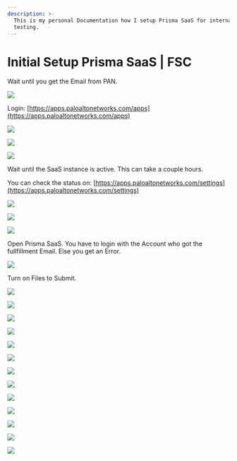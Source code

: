 ```yaml
---
description: >-
  This is my personal Documentation how I setup Prisma SaaS for internal
  testing.
---
```


# Initial Setup Prisma SaaS \| FSC

Wait until you get the Email from PAN.

![](../.gitbook/assets/screenshot-2020-02-06-at-14.47.01.png)

Login: [https://apps.paloaltonetworks.com/apps](https://apps.paloaltonetworks.com/apps)

![](../.gitbook/assets/screenshot-2020-02-06-at-14.47.56.png)

![](../.gitbook/assets/screenshot-2020-02-06-at-14.48.31.png)

![](../.gitbook/assets/screenshot-2020-02-06-at-14.50.08.png)

Wait until the SaaS instance is active. This can take a couple hours.

You can check the status on: [https://apps.paloaltonetworks.com/settings](https://apps.paloaltonetworks.com/settings)

![](../.gitbook/assets/screenshot-2020-02-06-at-14.52.49.png)

![](../.gitbook/assets/screenshot-2020-02-06-at-15.01.51.png)

![](../.gitbook/assets/screenshot-2020-02-20-at-10.06.05.png)

Open Prisma SaaS. You have to login with the Account who got the fullfillment Email. Else you get an Error.

![](../.gitbook/assets/screenshot-2020-02-21-at-08.52.48.png)

Turn on Files to Submit.

![](../.gitbook/assets/screenshot-2020-02-21-at-08.53.50.png)

![](../.gitbook/assets/screenshot-2020-02-21-at-08.54.58.png)

![](../.gitbook/assets/screenshot-2020-02-21-at-09.48.41.png)

![](../.gitbook/assets/screenshot-2020-02-21-at-09.49.11.png)

![](../.gitbook/assets/screenshot-2020-02-21-at-09.49.48.png)

![](../.gitbook/assets/screenshot-2020-02-21-at-09.50.25.png)

![](../.gitbook/assets/screenshot-2020-02-21-at-09.51.01.png)

![](../.gitbook/assets/screenshot-2020-02-21-at-09.51.07.png)

![](../.gitbook/assets/screenshot-2020-02-21-at-09.51.27.png)

![](../.gitbook/assets/screenshot-2020-02-21-at-09.51.31.png)

![](../.gitbook/assets/screenshot-2020-02-21-at-09.51.55.png)

![](../.gitbook/assets/screenshot-2020-02-21-at-09.52.01.png)

![](../.gitbook/assets/screenshot-2020-02-21-at-09.52.20.png)

